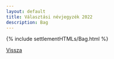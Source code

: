 ```yaml
---
layout: default
title: Választási névjegyzék 2022
description: Bag
---
```


{% include settlementHTMLs/Bag.html %}

[Vissza](./)